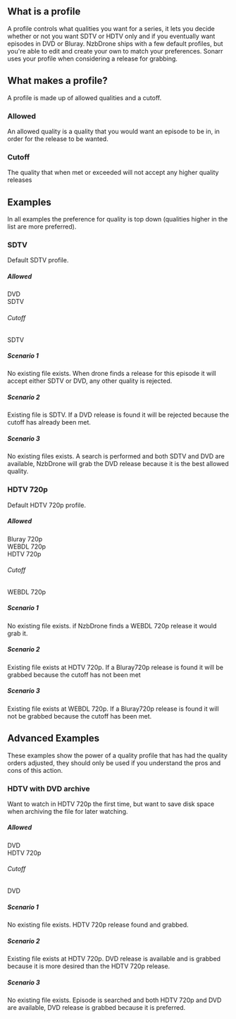 ## What is a profile ##
A profile controls what qualities you want for a series, it lets you decide whether or not you want SDTV or HDTV only and if you eventually want episodes in DVD or Bluray. NzbDrone ships with a few default profiles, but you're able to edit and create your own to match your preferences. Sonarr uses your profile when considering a release for grabbing.

## What makes a profile? ##

A profile is made up of allowed qualities and a cutoff.

### Allowed ###
An allowed quality is a quality that you would want an episode to be in, in order for the release to be wanted.

### Cutoff ###
The quality that when met or exceeded will not accept any higher quality releases


## Examples ##
In all examples the preference for quality is top down (qualities higher in the list are more preferred).

### SDTV ###
Default SDTV profile.

##### Allowed #####
DVD  
SDTV

###### Cutoff ######
SDTV

##### Scenario 1 #####
No existing file exists. When drone finds a release for this episode it will accept either SDTV or DVD, any other quality is rejected.

##### Scenario 2 #####
Existing file is SDTV. If a DVD release is found it will be rejected because the cutoff has already been met.

##### Scenario 3 #####
No existing files exists. A search is performed and both SDTV and DVD are available, NzbDrone will grab the DVD release because it is the best allowed quality.


### HDTV 720p ###
Default HDTV 720p profile.

##### Allowed #####
Bluray 720p  
WEBDL 720p  
HDTV 720p

###### Cutoff ######
WEBDL 720p  


##### Scenario 1 #####
No existing file exists. if NzbDrone finds a WEBDL 720p release it would grab it.

##### Scenario 2 #####
Existing file exists at HDTV 720p. If a Bluray720p release is found it will be grabbed because the cutoff has not been met

##### Scenario 3 #####
Existing file exists at WEBDL 720p. If a Bluray720p release is found it will not be grabbed because the cutoff has been met.

## Advanced Examples ##
These examples show the power of a quality profile that has had the quality orders adjusted, they should only be used if you understand the pros and cons of this action.

### HDTV with DVD archive ###
Want to watch in HDTV 720p the first time, but want to save disk space when archiving the file for later watching.

##### Allowed #####
DVD  
HDTV 720p

###### Cutoff ######
DVD


##### Scenario 1 #####
No existing file exists. HDTV 720p release found and grabbed.

##### Scenario 2 #####
Existing file exists at HDTV 720p. DVD release is available and is grabbed because it is more desired than the HDTV 720p release.

##### Scenario 3 #####
No existing file exists. Episode is searched and both HDTV 720p and DVD are available, DVD release is grabbed because it is preferred.
